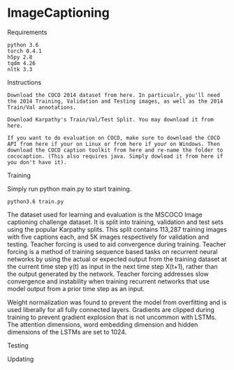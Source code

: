 # ImageCaptioning

Requirements 

    python 3.6
    torch 0.4.1
    h5py 2.8
    tqdm 4.26
    nltk 3.3

Instructions

    Download the COCO 2014 dataset from here. In particualr, you'll need the 2014 Training, Validation and Testing images, as well as the 2014 Train/Val annotations.

    Download Karpathy's Train/Val/Test Split. You may download it from here.

    If you want to do evaluation on COCO, make sure to download the COCO API from here if your on Linux or from here if your on Windows. Then download the COCO caption toolkit from here and re-name the folder to cococaption. (This also requires java. Simply dowload it from here if you don't have it).

 Training

Simply run python main.py to start training.

    python3.6 train.py

The dataset used for learning and evaluation is the MSCOCO Image captioning challenge dataset. It is split into training, validation and test sets using the popular Karpathy splits. This split contains 113,287 training images with five captions each, and 5K images respectively for validation and testing. Teacher forcing is used to aid convergence during training. Teacher forcing is a method of training sequence based tasks on recurrent neural networks by using the actual or expected output from the training dataset at the current time step y(t) as input in the next time step X(t+1), rather than the output generated by the network. Teacher forcing addresses slow convergence and instability when training recurrent networks that use model output from a prior time step as an input.

Weight normalization was found to prevent the model from overfitting and is used liberally for all fully connected layers.
Gradients are clipped during training to prevent gradient explosion that is not uncommon with LSTMs. The attention dimensions, word embedding dimension and hidden dimensions of the LSTMs are set to 1024.


 Testing

Updating
